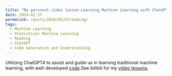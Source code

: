 ```yaml
---
title: "My personal video lesson Learning Machine Learning with ChatGPT4"
date: 2024-02-27
permalink: /posts/2024/02/mlreading/
tags:
  - Machine Learning
  - Statistical Machine Learning
  - Reading
  - ChatGPT
  - Code Generation and Understanding
---
```


Utilizing ChatGPT4 to assist and guide us in learning traditional machine learning, with well-developed [code](https://github.com/KLGR123/ML_with_ChatGPT).See bilibili for my [video lessons](https://www.bilibili.com/video/BV1aJ4m1s72s/?spm_id_from=333.999.0.0&vd_source=8ada4c6c07becb65cb6e47d836567360).
